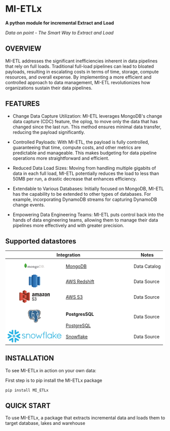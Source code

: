 # MI-ETLx
**A python module for incremental Extract and Load** 

*Data on point - The Smart Way to Extract and Load*

## OVERVIEW

MI-ETL addresses the significant inefficiencies inherent in data pipelines that rely on full loads. Traditional full-load pipelines can lead to bloated payloads, resulting in escalating costs in terms of time, storage, compute resources, and overall expense. By implementing a more efficient and controlled approach to data management, MI-ETL revolutionizes how organizations sustain their data pipelines.

## FEATURES
* Change Data Capture Utilization: MI-ETL leverages MongoDB's change data capture (CDC) feature, the oplog, to move only the data that has changed since the last run. This method ensures minimal data transfer, reducing the payload significantly.

* Controlled Payloads: With MI-ETL, the payload is fully controlled, guaranteeing that time, compute costs, and other metrics are predictable and manageable. This makes budgeting for data pipeline operations more straightforward and efficient.

* Reduced Data Load Sizes: Moving from handling multiple gigabits of data in each full load, MI-ETL potentially reduces the load to less than 50MB per run, a drastic decrease that enhances efficiency.

* Extendable to Various Databases: Initially focused on MongoDB, MI-ETL has the capability to be extended to other types of databases. For example, incorporating DynamoDB streams for capturing DynamoDB change events.

* Empowering Data Engineering Teams: MI-ETL puts control back into the hands of data engineering teams, allowing them to manage their data pipelines more effectively and with greater precision.


<!-- Data pipelines that do full loads are a ticking time bomb building up to when the payload gets bloated out of proportion. This forces organisations to incrementally spend more (time, storage and compute resources, and so cost) to sustain their data pipelines.

MI-ETL takes advantage of the change data capture (CDC) feature in MongoDB, the oplog. This way, it moves only changed objects from source to destination since it's last run. This means that the payload is fully controlled, guaranteeing that time, compute cost and other metrics can easily be determined and budgeted for. Provided DE teams are ready to don their engineering, hats, MI-ETL ensures they take back control of the data pipeline. From moving multiple gigabits of files at each full load, MI-ETL could potentially reduce the load to less than 50MB at each run.

MI-ETL is focused initially on MongoDB but can be extended to included other types of dbs. DynamoDB streams for example could be incorporated for DynamoDB change events. -->

## Supported datastores

<table style="background-color: #fff;">
	<thead>
		<tr>
			<th colspan="2">Integration</th>
			<th>Notes</th>
		</tr>
	</thead>
	<tbody>
		<tr>
			<td style="text-align: center; height: 40px; background-color: #fff;">
				<img height="40" src="./docs/MongoDB-Logo.jpg" />
			</td>
			<td style="width: 200px;">
				<a href="https://docs.greatexpectations.io/docs/integrations/integration_datahub/">
					MongoDB
				</a>
			</td>
			<td>
				Data Catalog
			</td>
		</tr>
		<tr>
			<td style="text-align: center; height: 40px; background-color: #fff;">
				<img height="40" src="./docs/datasource_redshift.jpg" />
			</td>
			<td style="width: 200px;">
				<a href="https://docs.greatexpectations.io/docs/guides/connecting_to_your_data/database/redshift/">
					AWS Redshift
				</a>
			</td>
			<td>
				Data Source
			</td>
		</tr>
		<tr>
			<td style="text-align: center; height: 40px; background-color: #fff;">
				<img height="40" src="./docs/awss3.jpg" />
			</td>
			<td style="width: 200px;">
				<a href="https://docs.greatexpectations.io/docs/guides/setup/configuring_data_docs/host_and_share_data_docs">
					AWS S3
				</a>
			</td>
			<td>
				Data Source
			</td>
		</tr>
		<tr>
			<td style="text-align: center; height: 40px; background-color: #fff;">
				<img height="40" src="./docs/postgres.jpg" />
			</td>
			<td style="width: 200px;">
				<h4>PostgresSQL</h4>
				<a href="https://docs.greatexpectations.io/docs/guides/connecting_to_your_data/database/postgres/">
					PostgreSQL
				</a>
			</td>
			<td>
				Data Source
			</td>
		</tr>
		<tr>
			<td style="text-align: center; height: 40px; background-color: #fff;">
				<img height="40" src="./docs/snowflake.jpg" />
			</td>
			<td style="width: 200px;">
				<a href="https://docs.greatexpectations.io/docs/guides/connecting_to_your_data/database/snowflake/">
					Snowflake
				</a>
			</td>
			<td>
				Data Source
			</td>
		</tr>
	</tbody>
</table>



## INSTALLATION
To see MI-ETLx in action on your own data: 

First step is to pip install the MI-ETLx package

```
pip install MI_ETLx
```

## QUICK START
To use MI-ETLx, a package that extracts incremental data and loads them to target database, lakes and warehouse

